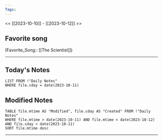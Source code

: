 ```yaml
---
Tags:
---
```

<< [[2023-10-10]] - [[2023-10-12]] >>
## Favorite song
(Favorite_Song:: [[The Scientist]])

___
## Today's Notes
```dataview
LIST FROM !"Daily Notes"
WHERE file.cday = date(2023-10-11)
```
## Modified Notes
```dataview
TABLE file.mtime AS "Modified", file.cday AS "Created" FROM !"Daily Notes" 
WHERE file.mtime > date(2023-10-11) AND file.mtime < date(2023-10-12) AND file.cday < date(2023-10-11)
SORT file.mtime desc
```
___
